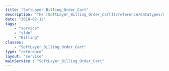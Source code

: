 ```yaml
---
title: "SoftLayer_Billing_Order_Cart"
description: "The [SoftLayer_Billing_Order_Cart](/reference/datatypes/SoftLayer_Billing_Order_Cart) service allows customers to save their order in a state that can be continually modified. The difference between a cart and a quote is that a quote has locked-in prices while a cart does not. This allows customers to save their order configuration for up to 30 days. After 30 days, the cart is deleted and cannot be retrieved again. "
date: "2018-02-12"
tags:
    - "service"
    - "sldn"
    - "Billing"
classes:
    - "SoftLayer_Billing_Order_Cart"
type: "reference"
layout: "service"
mainService : "SoftLayer_Billing_Order_Cart"
---
```

